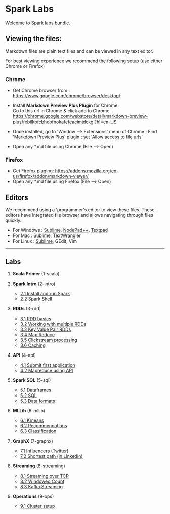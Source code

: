<link rel='stylesheet' href='assets/main.css'/>

Spark Labs
==========
Welcome to Spark labs bundle.

Viewing the files:
-----------------
Markdown files are plain text files and can be viewed in any text editor.

For best viewing experience we recommend the following setup (use either Chrome or Firefox)

### Chrome

* Get Chrome browser from : https://www.google.com/chrome/browser/desktop/

* Install **Markdown Preview Plus Plugin** for Chrome.  
Go to this url in Chrome & click add to Chrome.  
https://chrome.google.com/webstore/detail/markdown-preview-plus/febilkbfcbhebfnokafefeacimjdckgl?hl=en-US

* Once installed, go to 'Window --> Extensions' menu of Chrome ;   Find 'Markdown Preview Plus' plugin ;  set 'Allow access to file urls'

* Open any *.md file using Chrome (File --> Open)


### Firefox

* Get Firefox pluging: https://addons.mozilla.org/en-us/firefox/addon/markdown-viewer/
* Open any *.md file using Firefox (File --> Open)


Editors
-------
We recommend using a 'programmer's editor to view these files. These editors have integrated file browser and allows navigating through files quickly.
* For Windows : [Sublime](http://www.sublimetext.com/), [NodePad++](http://notepad-plus-plus.org/), [Textpad](http://www.textpad.com/)
* For Mac : [Sublime](http://www.sublimetext.com/),  [TextWrangler](http://www.barebones.com/products/textwrangler/)
* For Linux : [Sublime](http://www.sublimetext.com/), GEdit, Vim
----
Labs
----
1. **Scala Primer**  (1-scala)

2. **Spark Intro**  (2-intro)
    - [2.1 Install and run Spark](2-intro/2.1-install-spark.md)
    - [2.2 Spark Shell](2-intro/2.2-shell.md)

3. **RDDs**  (3-rdd)
    - [3.1 RDD basics](3-rdd/3.1-rdd-basics.md)
    - [3.2 Working with multiple RDDs](3-rdd/3.2-rdd-multi.md)
    - [3.3 Key Value Pair RDDs](3-rdd/3.3-rdd-kv.md)
    - [3.4 Map Reduce](3-rdd/3.4-mapreduce.md)
    - [3.5 Clickstream processing](3-rdd/3.5-clickstream.md)
    - [3.6 Caching](3-rdd/3.6-caching.md)

4. **API** (4-api)
    - [4.1 Submit first application](4-api/4.1-submit.md)
    - [4.2 Mapreduce using API](4-api/4.2-mapreduce.md)

5.  **Spark SQL** (5-sql)
    - [5.1 Dataframes](5-sql/5.1-dataframe.md)
    - [5.2 SQL](5-sql/5.2-sql.md)
    - [5.3 Data formats](5-sql/5.3-data-formats.md)

6. **MLLib**  (6-mllib)
    - [6.1 Kmeans](6-mllib/kmeans/README.md)
    - [6.2 Recommendations](6-mllib/recs/README.md)
    - [6.3 Classification](6-mllib/classification/README.md)

7. **GraphX** (7-graphx)
    - [7.1  Influencers (Twitter)](7-graphx/7.1-influencer.md)
    - [7.2  Shortest path (in LinkedIn)](7-graphx/7.2-shortest-path.md)

8. **Streaming** (8-streaming)
    - [8.1 Streaming over TCP](8-streaming/8.1-over-tcp/README.md)
    - [8.2 Windowed Count](8-streaming/8.2-window/README.md)
    - [8.3 Kafka Streaming](8-streaming/8.3-kafka/README.md)

9. **Operations** (9-ops)
    - [9.1 Cluster setup](9-ops/9.1-cluster-setup.md)
